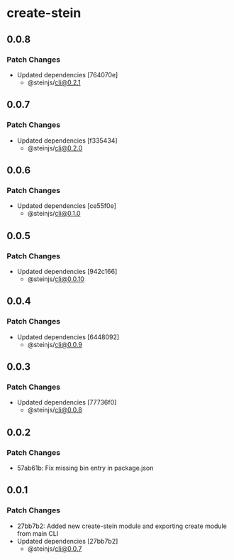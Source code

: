 # create-stein

## 0.0.8

### Patch Changes

- Updated dependencies [764070e]
  - @steinjs/cli@0.2.1

## 0.0.7

### Patch Changes

- Updated dependencies [f335434]
  - @steinjs/cli@0.2.0

## 0.0.6

### Patch Changes

- Updated dependencies [ce55f0e]
  - @steinjs/cli@0.1.0

## 0.0.5

### Patch Changes

- Updated dependencies [942c166]
  - @steinjs/cli@0.0.10

## 0.0.4

### Patch Changes

- Updated dependencies [6448092]
  - @steinjs/cli@0.0.9

## 0.0.3

### Patch Changes

- Updated dependencies [77736f0]
  - @steinjs/cli@0.0.8

## 0.0.2

### Patch Changes

- 57ab61b: Fix missing bin entry in package.json

## 0.0.1

### Patch Changes

- 27bb7b2: Added new create-stein module and exporting create module from main CLI
- Updated dependencies [27bb7b2]
  - @steinjs/cli@0.0.7
